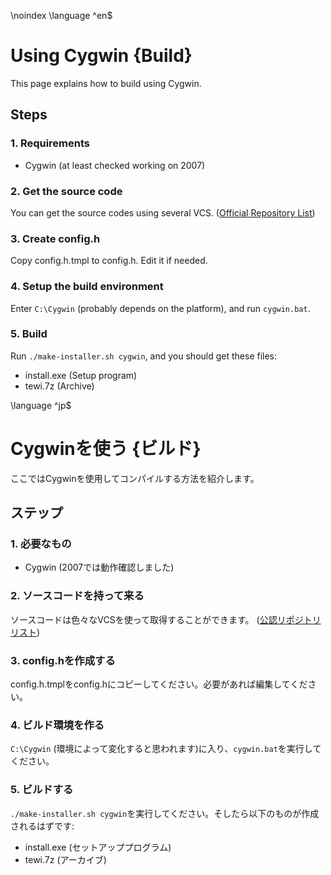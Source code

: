 \noindex
\language ^en$

# Using Cygwin {Build}

This page explains how to build using Cygwin.

## Steps

### 1. Requirements
 - Cygwin (at least checked working on 2007)

### 2. Get the source code

You can get the source codes using several VCS. ([Official Repository List](repos.html))

### 3. Create config.h

Copy config.h.tmpl to config.h. Edit it if needed.

### 4. Setup the build environment

Enter `C:\Cygwin` (probably depends on the platform), and run `cygwin.bat`.

### 5. Build

Run `./make-installer.sh cygwin`, and you should get these files:
 - install.exe (Setup program)
 - tewi.7z (Archive)

\language ^jp$

# Cygwinを使う {ビルド}

ここではCygwinを使用してコンパイルする方法を紹介します。

## ステップ

### 1. 必要なもの
 - Cygwin (2007では動作確認しました)

### 2. ソースコードを持って来る

ソースコードは色々なVCSを使って取得することができます。 ([公認リポジトリリスト](repos.html))

### 3. config.hを作成する

config.h.tmplをconfig.hにコピーしてください。必要があれば編集してください。

### 4. ビルド環境を作る

`C:\Cygwin` (環境によって変化すると思われます)に入り、`cygwin.bat`を実行してください。

### 5. ビルドする

`./make-installer.sh cygwin`を実行してください。そしたら以下のものが作成されるはずです:
 - install.exe (セットアッププログラム)
 - tewi.7z (アーカイブ)
